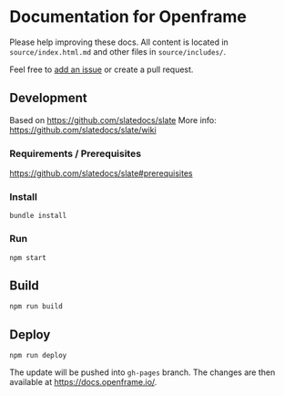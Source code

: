 # Documentation for Openframe

Please help improving these docs. All content is located in `source/index.html.md` and other files in `source/includes/`.

Feel free to [add an issue](https://github.com/OpenframeProject/Openframe-Docs/issues) or create a pull request.

## Development

Based on https://github.com/slatedocs/slate
More info: https://github.com/slatedocs/slate/wiki

### Requirements / Prerequisites

https://github.com/slatedocs/slate#prerequisites

### Install

`bundle install`

### Run

`npm start`

## Build

`npm run build`

## Deploy

`npm run deploy`

The update will be pushed into `gh-pages` branch. The changes are then available at https://docs.openframe.io/.